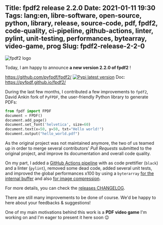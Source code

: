Title: fpdf2 release 2.2.0
Date: 2021-01-11 19:30
Tags: lang:en, libre-software, open-source, python, library, release, source-code, pdf, fpdf2, code-quality, ci-pipeline, github-actions, linter, pylint, unit-testing, performances, bytearray, video-game, prog
Slug: fpdf2-release-2-2-0
---
![fpdf2 logo](images/2021/01/fpdf2-logo.png)

Today, I am happy to announce **a new version 2.2.0 of fpdf2** !

<https://github.com/pyfpdf/fpdf2/> [![Pypi latest version](https://img.shields.io/pypi/v/fpdf2.svg)](https://pypi.python.org/pypi/fpdf2)
Doc: <https://pyfpdf.github.io/fpdf2/>

During the last few months, I contributed a few improvements to `fpdf2`,
David Ankin fork of `PyFPDF`,
the user-friendly Python library to generate PDFs:

```python
from fpdf import FPDF
document = FPDF()
document.add_page()
document.set_font('helvetica', size=60)
document.text(x=50, y=50, txt="Hello world!")
document.output("hello_world.pdf")
```

As the original project was not maintained anymore, the two of us teamed up in order to merge several contributors'
_Pull Requests_ submitted to the original project, and improve its documentation and overall code quality.

On my part, I added a [GitHub Actions pipeline](https://github.com/alexanderankin/pyfpdf/actions?query=branch%3Amaster)
with as code prettifier (`black`) and a linter (`pylint`),
removed some dead code, added several unit tests, and improved the global performances x100
by using a `byterarray` [for the internal buffer](https://github.com/alexanderankin/pyfpdf/commit/43a2090149a33d028766e88a279d4b54a8fbffff) and also [for image compression](https://github.com/alexanderankin/pyfpdf/commit/fa5620ce7a8d09f748d9dccc345822727c51b4c1).

For more details, you can check the [releases CHANGELOG](https://github.com/alexanderankin/pyfpdf/blob/master/CHANGELOG.md).

There are still many improvements to be done of course.
We'd be happy to here about your feedbacks & suggestions!

One of my main motivations behind this work is a **PDF video game** I'm working on
and I'm eager to present it here soon 😉

<style>
.uk-article-content > p:nth-child(3) { /* Link to GitHub repo */
  display: block;
  text-align: center;
  border: 1px solid black;
  border-radius: 10rem;
  padding: 1rem;
  margin: 2rem 10vw;
}
</style>
